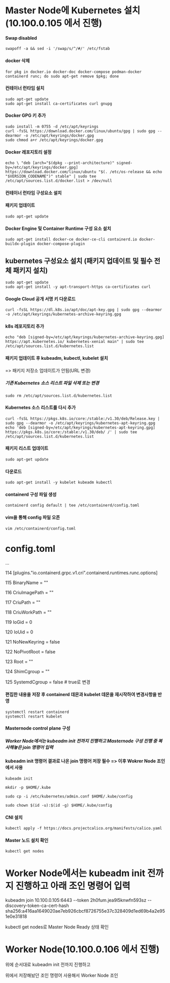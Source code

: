 # Master Node에 Kubernetes 설치(10.100.0.105 에서 진행)



#### Swap disabled

```
swapoff -a && sed -i '/swap/s/^/#/' /etc/fstab
```


#### docker 삭제

```
for pkg in docker.io docker-doc docker-compose podman-docker containerd runc; do sudo apt-get remove $pkg; done
```


#### 컨테이너 런타임 설치

```
sudo apt-get update
sudo apt-get install ca-certificates curl gnupg
```



#### Docker GPG 키 추가


```
sudo install -m 0755 -d /etc/apt/keyrings
curl -fsSL https://download.docker.com/linux/ubuntu/gpg | sudo gpg --dearmor -o /etc/apt/keyrings/docker.gpg
sudo chmod a+r /etc/apt/keyrings/docker.gpg
```

#### Docker 레포지토리 설정


```
echo \ "deb [arch="$(dpkg --print-architecture)" signed-by=/etc/apt/keyrings/docker.gpg] https://download.docker.com/linux/ubuntu "$(. /etc/os-release && echo "$VERSION_CODENAME")" stable" | sudo tee /etc/apt/sources.list.d/docker.list > /dev/null
```


#### 컨테이너 런타임 구성요소 설치


#### 패키지 업데이트


```
sudo apt-get update
```


#### Docker Engine 및 Container Runtime 구성 요소 설치


```
sudo apt-get install docker-ce docker-ce-cli containerd.io docker-buildx-plugin docker-compose-plugin
```


## kubernetes 구성요소 설치 (패키지 업데이트 및 필수 전체 패키지 설치)


```
sudo apt-get update
sudo apt-get install -y apt-transport-https ca-certificates curl
```


#### Google Cloud 공개 서명 키 다운로드


```
curl -fsSL https://dl.k8s.io/apt/doc/apt-key.gpg | sudo gpg --dearmor -o /etc/apt/keyrings/kubernetes-archive-keyring.gpg
```


#### k8s 레포지토리 추가


```
echo "deb [signed-by=/etc/apt/keyrings/kubernetes-archive-keyring.gpg] https://apt.kubernetes.io/ kubernetes-xenial main" | sudo tee /etc/apt/sources.list.d/kubernetes.list
```

#### 패키지 업데이트 후 kubeadm, kubectl, kubelet 설치


=> 패키지 저장소 업데이트가 안됨(URL 변경)


##### 기존 Kubernetes 소스 리스트 파일 삭제 또는 변경


```
sudo rm /etc/apt/sources.list.d/kubernetes.list
```


#### Kubernetes 소스 리스트를 다시 추가


```
curl -fsSL https://pkgs.k8s.io/core:/stable:/v1.30/deb/Release.key | sudo gpg --dearmor -o /etc/apt/keyrings/kubernetes-apt-keyring.gpg
echo 'deb [signed-by=/etc/apt/keyrings/kubernetes-apt-keyring.gpg] https://pkgs.k8s.io/core:/stable:/v1.30/deb/ /' | sudo tee /etc/apt/sources.list.d/kubernetes.list
```

#### 패키지 리스트 업데이트

```
sudo apt-get update
```

#### 다운로드


```
sudo apt-get install -y kubelet kubeadm kubectl
```


#### containerd 구성 파일 생성

```
containerd config default | tee /etc/containerd/config.toml
```

#### vim을 통해 config 파일 오픈


```
vim /etc/containerd/config.toml
```


# config.toml


...


114 [plugins."io.containerd.grpc.v1.cri".containerd.runtimes.runc.options]


115		BinaryName = ""


116 	CriuImagePath = ""


117 	CriuPath = ""


118 	CriuWorkPath = ""


119 	IoGid = 0


120 	IoUid = 0


121 	NoNewKeyring = false


122 	NoPivotRoot = false


123 	Root = ""


124 	ShimCgroup = ""


125 	SystemdCgroup = false # true로 변경


#### 편집한 내용을 저장 후 containerd 데몬과 kubelet 데몬을 재시작하여 변경사항을 반영


```
systemctl restart containerd
systemctl restart kubelet
```


#### Masternode control plane 구성
##### Worker Node에서는 kubeadm init 전까지 진행하고 Masternode 구성 진행 중 복사해놓은 join 명령어 입력

#### **kubeadm init 명령어 결과로 나온 join 명령어 저장 필수 => 이후 Wokrer Node 조인에서 사용**


```
kubeadm init
```


```
mkdir -p $HOME/.kube
```

```
sudo cp -i /etc/kubernetes/admin.conf $HOME/.kube/config
```


```
sudo chown $(id -u):$(id -g) $HOME/.kube/config

```


#### CNI 설치


```
kubectl apply -f https://docs.projectcalico.org/manifests/calico.yaml
```


#### Master 노드 설치 확인


```
kubectl get nodes
```


# Worker Node에서는 kubeadm init 전까지 진행하고 아래 조인 명령어 입력


kubeadm join 10.100.0.105:6443 --token 2h0fum.jea9l5knwfn593sz --discovery-token-ca-cert-hash sha256:a416aa1649020ae7eb926cbcf8726755e37c328409d1ed69b4a2e951e0e31818


kubectl get nodes로 Master Node Ready 상태 확인


# Worker Node(10.100.0.106 에서 진행)


위에 순서대로 kubeadm init 전까지 진행하고

위에서 저장해놨던 조인 명령어 사용해서 Worker Node 조인
